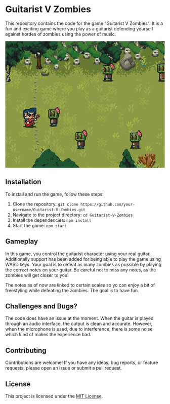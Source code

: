 # Guitarist V Zombies

This repository contains the code for the game "Guitarist V Zombies". It is a fun and exciting game where you play as a guitarist defending yourself against hordes of zombies using the power of music.

<div align=center>
<img height="400" src="assets/canvas.png" alt="Screenshot">
</div>

## Installation

To install and run the game, follow these steps:

1. Clone the repository: `git clone https://github.com/your-username/Guitarist-V-Zombies.git`
2. Navigate to the project directory: `cd Guitarist-V-Zombies`
3. Install the dependencies: `npm install`
4. Start the game: `npm start`

## Gameplay

In this game, you control the guitarist character using your real guitar. Additionally support has been added for being able to play the game using WASD keys. Your goal is to defeat as many zombies as possible by playing the correct notes on your guitar. Be careful not to miss any notes, as the zombies will get closer to you!

The notes as of now are linked to certain scales so yo can enjoy a bit of freestyling while defeating the zombies. The goal is to have fun.

## Challenges and Bugs?
The code does have an issue at the moment. When the guitar is played through an audio interface, the output is clean and accurate. However, when the microphone is used, due to interference, there is some noise which kind of makes the experience bad. 

## Contributing

Contributions are welcome! If you have any ideas, bug reports, or feature requests, please open an issue or submit a pull request.

## License

This project is licensed under the [MIT License](LICENSE).
